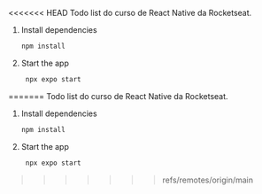 <<<<<<< HEAD
Todo list do curso de React Native da Rocketseat.

1. Install dependencies

   ```bash
   npm install
   ```

2. Start the app

   ```bash
    npx expo start
   ```

=======
Todo list do curso de React Native da Rocketseat.

1. Install dependencies

   ```bash
   npm install
   ```

2. Start the app

   ```bash
    npx expo start
   ```

>>>>>>> refs/remotes/origin/main
